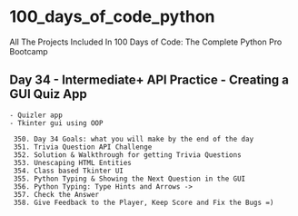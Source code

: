 # 100_days_of_code_python
All The Projects Included In 100 Days of Code: The Complete Python Pro Bootcamp

## Day 34 - Intermediate+ API Practice - Creating a GUI Quiz App 

	- Quizler app
	- Tkinter gui using OOP

	 350. Day 34 Goals: what you will make by the end of the day
	 351. Trivia Question API Challenge
	 352. Solution & Walkthrough for getting Trivia Questions
	 353. Unescaping HTML Entities
	 354. Class based Tkinter UI
	 355. Python Typing & Showing the Next Question in the GUI
	 356. Python Typing: Type Hints and Arrows ->
	 357. Check the Answer
	 358. Give Feedback to the Player, Keep Score and Fix the Bugs =)
